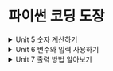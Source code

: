 # 파이썬 코딩 도장
<details>
<summary>Unit 5 숫자 계산하기 </summary>
<div markdown="1">       
[LYNMP 홈페이지](https://lynmp.com)
[모르는 것 정리](https://github.com/saJaeHyukc/TIL/tree/main/python%20coding%20dojang/unit5)
</div>
</details>

<details>
<summary>Unit 6 변수와 입력 사용하기 </summary>
<div markdown="2">       
[모르는 것 정리](https://github.com/saJaeHyukc/TIL/tree/main/python%20coding%20dojang/unit6)
</div>
</details>

<details>
<summary>Unit 7 출력 방법 알아보기 </summary>
<div markdown="3">       
[모르는 것 정리](https://github.com/saJaeHyukc/TIL/tree/main/python%20coding%20dojang/unit7)
</div>
</details>
